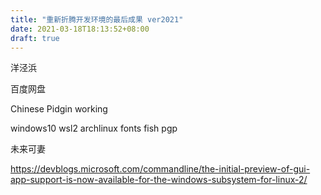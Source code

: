 ```yaml
---
title: "重新折腾开发环境的最后成果 ver2021"
date: 2021-03-18T18:13:52+08:00
draft: true
---
```


洋泾浜

百度网盘

Chinese Pidgin working

windows10
wsl2
archlinux
fonts
fish
pgp

未来可妻

https://devblogs.microsoft.com/commandline/the-initial-preview-of-gui-app-support-is-now-available-for-the-windows-subsystem-for-linux-2/
